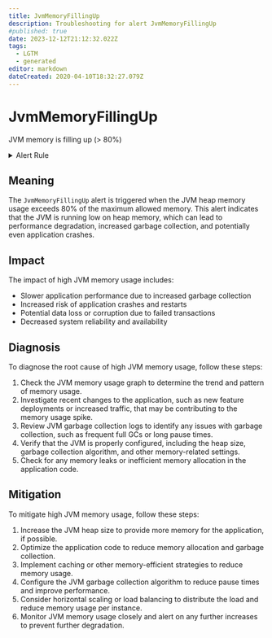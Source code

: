 ```yaml
---
title: JvmMemoryFillingUp
description: Troubleshooting for alert JvmMemoryFillingUp
#published: true
date: 2023-12-12T21:12:32.022Z
tags: 
  - LGTM
  - generated
editor: markdown
dateCreated: 2020-04-10T18:32:27.079Z
---
```


# JvmMemoryFillingUp

JVM memory is filling up (> 80%)

<details>
  <summary>Alert Rule</summary>

{{% rule "jvm/jvm-exporter.yml" "JvmMemoryFillingUp" %}}

{{% comment %}}

```yaml
alert: JvmMemoryFillingUp
expr: (sum by (instance)(jvm_memory_used_bytes{area="heap"}) / sum by (instance)(jvm_memory_max_bytes{area="heap"})) * 100 > 80
for: 2m
labels:
    severity: warning
annotations:
    summary: JVM memory filling up (instance {{ $labels.instance }})
    description: |-
        JVM memory is filling up (> 80%)
          VALUE = {{ $value }}
          LABELS = {{ $labels }}
    runbook: https://github.com/srerun/prometheus-alerts/blob/main/content/runbooks/jvm-exporter/JvmMemoryFillingUp.md

```

{{% /comment %}}

</details>


## Meaning

The `JvmMemoryFillingUp` alert is triggered when the JVM heap memory usage exceeds 80% of the maximum allowed memory. This alert indicates that the JVM is running low on heap memory, which can lead to performance degradation, increased garbage collection, and potentially even application crashes.

## Impact

The impact of high JVM memory usage includes:

* Slower application performance due to increased garbage collection
* Increased risk of application crashes and restarts
* Potential data loss or corruption due to failed transactions
* Decreased system reliability and availability

## Diagnosis

To diagnose the root cause of high JVM memory usage, follow these steps:

1. Check the JVM memory usage graph to determine the trend and pattern of memory usage.
2. Investigate recent changes to the application, such as new feature deployments or increased traffic, that may be contributing to the memory usage spike.
3. Review JVM garbage collection logs to identify any issues with garbage collection, such as frequent full GCs or long pause times.
4. Verify that the JVM is properly configured, including the heap size, garbage collection algorithm, and other memory-related settings.
5. Check for any memory leaks or inefficient memory allocation in the application code.

## Mitigation

To mitigate high JVM memory usage, follow these steps:

1. Increase the JVM heap size to provide more memory for the application, if possible.
2. Optimize the application code to reduce memory allocation and garbage collection.
3. Implement caching or other memory-efficient strategies to reduce memory usage.
4. Configure the JVM garbage collection algorithm to reduce pause times and improve performance.
5. Consider horizontal scaling or load balancing to distribute the load and reduce memory usage per instance.
6. Monitor JVM memory usage closely and alert on any further increases to prevent further degradation.